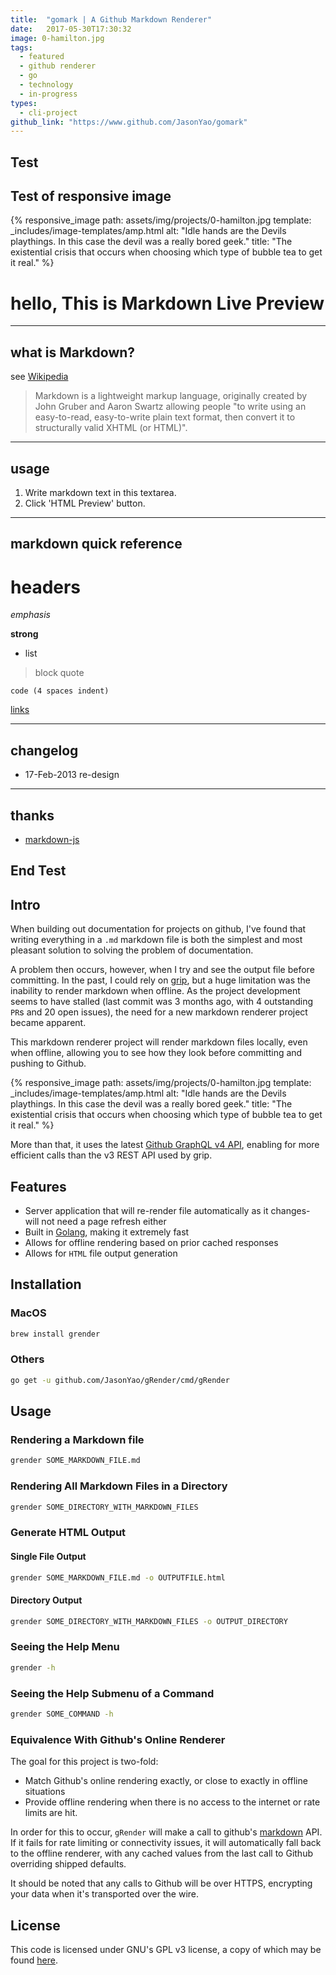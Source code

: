 ```yaml
---
title:  "gomark | A Github Markdown Renderer"
date:   2017-05-30T17:30:32
image: 0-hamilton.jpg
tags:
  - featured
  - github renderer
  - go
  - technology
  - in-progress
types:
  - cli-project
github_link: "https://www.github.com/JasonYao/gomark"
---
```

## Test

## Test of responsive image
{% responsive_image path: assets/img/projects/0-hamilton.jpg template: _includes/image-templates/amp.html alt: "Idle hands are the Devils playthings. In this case the devil was a really bored geek." title: "The existential crisis that occurs when choosing which type of bubble tea to get it real." %}

# hello, This is Markdown Live Preview

----
## what is Markdown?
see [Wikipedia](http://en.wikipedia.org/wiki/Markdown)

> Markdown is a lightweight markup language, originally created by John Gruber and Aaron Swartz allowing people "to write using an easy-to-read, easy-to-write plain text format, then convert it to structurally valid XHTML (or HTML)".

----
## usage
1. Write markdown text in this textarea.
2. Click 'HTML Preview' button.

----
## markdown quick reference
# headers

*emphasis*

**strong**

* list

>block quote

    code (4 spaces indent)
[links](http://wikipedia.org)

----
## changelog
* 17-Feb-2013 re-design

----
## thanks
* [markdown-js](https://github.com/evilstreak/markdown-js)
## End Test

## Intro
When building out documentation for projects on github, I've found
that writing everything in a `.md` markdown file is both the simplest
and most pleasant solution to solving the problem of documentation.

A problem then occurs, however, when I try and see the output file
before committing. In the past, I could rely on
[grip](https://github.com/joeyespo/grip), but a huge limitation was
the inability to render markdown when offline.
As the project development seems to have stalled
(last commit was 3 months ago, with 4 outstanding `PR`s and 20 open issues),
the need for a new markdown renderer project became apparent.

This markdown renderer project will render markdown files locally,
even when offline, allowing you to see how they look before
committing and pushing to Github.

{% responsive_image path: assets/img/projects/0-hamilton.jpg template: _includes/image-templates/amp.html alt: "Idle hands are the Devils playthings. In this case the devil was a really bored geek." title: "The existential crisis that occurs when choosing which type of bubble tea to get it real." %}

More than that, it uses the latest [Github GraphQL v4 API](https://developer.github.com/v4/),
enabling for more efficient calls than the v3 REST API used by grip.

## Features
- Server application that will re-render file automatically as it
changes- will not need a page refresh either
- Built in [Golang](https://golang.org/), making it extremely fast
- Allows for offline rendering based on prior cached responses
- Allows for `HTML` file output generation

## Installation
### MacOS
```sh
brew install grender
```

### Others
```sh
go get -u github.com/JasonYao/gRender/cmd/gRender
```

## Usage

### Rendering a Markdown file
```sh
grender SOME_MARKDOWN_FILE.md
```

### Rendering All Markdown Files in a Directory
```sh
grender SOME_DIRECTORY_WITH_MARKDOWN_FILES
```

### Generate HTML Output
#### Single File Output
```sh
grender SOME_MARKDOWN_FILE.md -o OUTPUTFILE.html
```
#### Directory Output
```sh
grender SOME_DIRECTORY_WITH_MARKDOWN_FILES -o OUTPUT_DIRECTORY
```

### Seeing the Help Menu
```sh
grender -h
```

### Seeing the Help Submenu of a Command
```sh
grender SOME_COMMAND -h
```

### Equivalence With Github's Online Renderer
The goal for this project is two-fold:
- Match Github's online rendering exactly, or close to exactly
in offline situations
- Provide offline rendering when there is no access
to the internet or rate limits are hit.

In order for this to occur, `gRender` will make a call
to github's [markdown](https://developer.github.com/v3/markdown/) API. If it fails for rate limiting
or connectivity issues, it will automatically fall back to
the offline renderer, with any cached values from the last call
to Github overriding shipped defaults.

It should be noted that any calls to Github will be over HTTPS,
encrypting your data when it's transported over the wire.

## License
This code is licensed under GNU's GPL v3 license, a copy of which
may be found [here](LICENSE).
